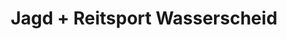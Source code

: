 ---
title: "Jagd + Reitsport Wasserscheid"
url: /neusiedl-am-see/jagd-reitsport-wasserscheid/
shop: Waffen
---